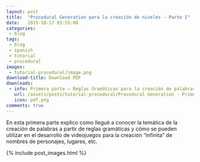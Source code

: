 ```yaml
---
layout: post
title:  "Procedural Generation para la creación de niveles - Parte I"
date:   2015-10-17 03:55:00
categories:
 - blog
tags:
 - blog
 - spanish
 - tutorial
 - procedural
images:
 - tutorial-procedural/image.png
download-title: Download PDF
downloads:
 - info: Primera parte – Reglas Gramáticas para la creación de palabras.
   url: /assets/posts/tutorial-procedural/Procedural Generation - Primera Parte.pdf
   icon: pdf.png
comments: true
---
```


En esta primera parte explico como llegué a conocer la temática de la creación de palabras a partir de reglas gramáticas y cómo se pueden utilizar en el desarrollo de videojuegos para la creación “infinita” de nombres de personajes, lugares, etc.

<!--more-->

{% include post_images.html %}